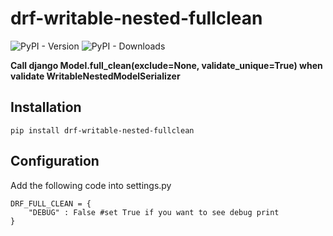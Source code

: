 # drf-writable-nested-fullclean
![PyPI - Version](https://img.shields.io/pypi/v/drf-writable-nested-fullclean)
![PyPI - Downloads](https://img.shields.io/pypi/dm/drf-writable-nested-fullclean)

**Call django Model.full_clean(exclude=None, validate_unique=True) when validate WritableNestedModelSerializer**

## Installation
```
pip install drf-writable-nested-fullclean
```

## Configuration
Add the following code into settings.py
```
DRF_FULL_CLEAN = {
    "DEBUG" : False #set True if you want to see debug print
}
```
